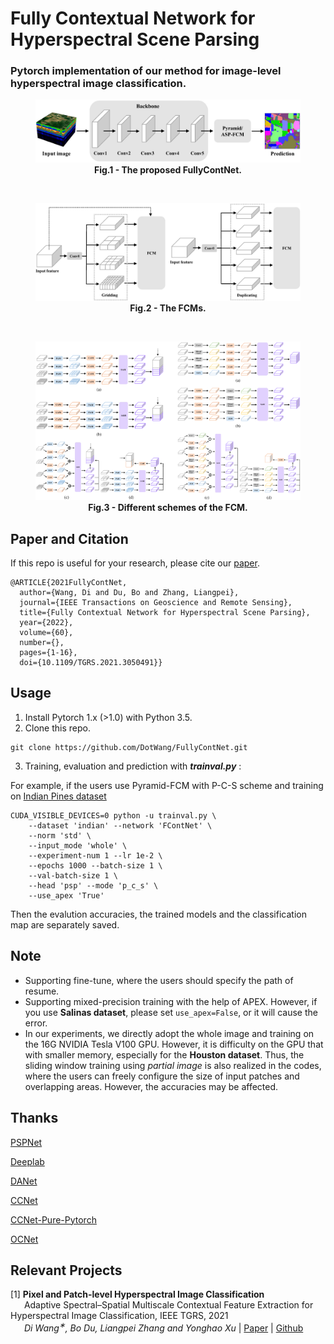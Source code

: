 # Fully Contextual Network for Hyperspectral Scene Parsing
### Pytorch implementation of our method for image-level hyperspectral image classification.

<figure>
<img src=Figs/network.png>
<figcaption align = "center"><b>Fig.1 - The proposed FullyContNet. </b></figcaption>
</figure>

&emsp;

<figure>
<img src=Figs/module.png>
<figcaption align = "center"><b>Fig.2 - The FCMs. </b></figcaption>
</figure>

&emsp;

<figure>
<img src=Figs/detailed_module.png>
<figcaption align = "center"><b>Fig.3 - Different schemes of the FCM. </b></figcaption>
</figure>

## Paper and Citation

If this repo is useful for your research, please cite our [paper](https://doi.org/10.1109/TGRS.2021.3050491).

```
@ARTICLE{2021FullyContNet,
  author={Wang, Di and Du, Bo and Zhang, Liangpei},
  journal={IEEE Transactions on Geoscience and Remote Sensing}, 
  title={Fully Contextual Network for Hyperspectral Scene Parsing}, 
  year={2022},
  volume={60},
  number={},
  pages={1-16},
  doi={10.1109/TGRS.2021.3050491}}
```

## Usage
1. Install Pytorch 1.x (>1.0) with Python 3.5.
2. Clone this repo.
```
git clone https://github.com/DotWang/FullyContNet.git
```
3. Training, evaluation and prediction with ***trainval.py*** :

For example, if the users use Pyramid-FCM with P-C-S scheme and training on [Indian Pines dataset](http://www.ehu.eus/ccwintco/index.php/Hyperspectral_Remote_Sensing_Scenes)

```
CUDA_VISIBLE_DEVICES=0 python -u trainval.py \
    --dataset 'indian' --network 'FContNet' \
    --norm 'std' \
    --input_mode 'whole' \
    --experiment-num 1 --lr 1e-2 \
    --epochs 1000 --batch-size 1 \
    --val-batch-size 1 \
    --head 'psp' --mode 'p_c_s' \
    --use_apex 'True'
```
Then the evalution accuracies, the trained models and the classification map are separately saved.
## Note
- Supporting fine-tune, where the users should specify the path of resume.
- Supporting mixed-precision training with the help of APEX. However, if you use **Salinas dataset**, please set `use_apex=False`, or it will cause the error.
- In our experiments, we directly adopt the whole image and training on the 16G NVIDIA Tesla V100 GPU. However, it is difficulty on the GPU that with smaller memory, especially for the **Houston dataset**. Thus, the sliding window training using *partial image* is also realized in the codes, where the users can freely configure the size of input patches and overlapping areas. However, the accuracies may be affected.
## Thanks
[PSPNet](https://github.com/hszhao/semseg)

[Deeplab](https://github.com/jfzhang95/pytorch-deeplab-xception)

[DANet](https://github.com/junfu1115/DANet)

[CCNet](https://github.com/speedinghzl/CCNet)

[CCNet-Pure-Pytorch](https://github.com/Serge-weihao/CCNet-Pure-Pytorch)

[OCNet](https://github.com/openseg-group/OCNet.pytorch)


## Relevant Projects
[1] <strong> Pixel and Patch-level Hyperspectral Image Classification </strong> 
<br> &ensp; &ensp; Adaptive Spectral–Spatial Multiscale Contextual Feature Extraction for Hyperspectral Image Classification, IEEE TGRS, 2021 
<br><em> &ensp; &ensp; Di Wang<sup>&#8727;</sup>, Bo Du, Liangpei Zhang and Yonghao Xu</em> | [Paper](https://ieeexplore.ieee.org/document/9121743/) | [Github](https://github.com/DotWang/ASSMN)


